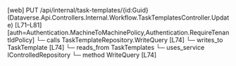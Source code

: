 [web] PUT /api/internal/task-templates/{id:Guid}  (Dataverse.Api.Controllers.Internal.Workflow.TaskTemplatesController.Update)  [L71–L81] [auth=Authentication.MachineToMachinePolicy,Authentication.RequireTenantIdPolicy]
  └─ calls TaskTemplateRepository.WriteQuery [L74]
  └─ writes_to TaskTemplate [L74]
    └─ reads_from TaskTemplates
  └─ uses_service IControlledRepository<TaskTemplate>
    └─ method WriteQuery [L74]

